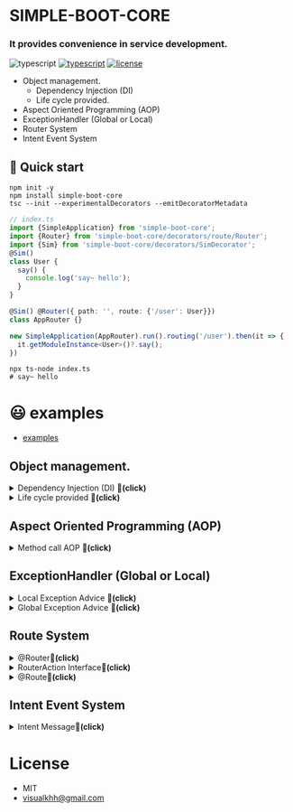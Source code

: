 SIMPLE-BOOT-CORE
===
### It provides convenience in service development.  
![typescript](https://img.shields.io/badge/-typescript-black?logo=typescript) [![typescript](https://img.shields.io/badge/-npm-black?logo=npm)](https://www.npmjs.com/package/simple-boot-core) [![license](https://img.shields.io/badge/license-MIT-green)](LICENSE.md)  

* Object management.
   * Dependency Injection (DI)
   * Life cycle provided.
* Aspect Oriented Programming (AOP)
* ExceptionHandler (Global or Local)
* Router System 
* Intent Event System


## 🚀 Quick start
```shell
npm init -y
npm install simple-boot-core
tsc --init --experimentalDecorators --emitDecoratorMetadata
```
```typescript
// index.ts
import {SimpleApplication} from 'simple-boot-core';
import {Router} from 'simple-boot-core/decorators/route/Router';
import {Sim} from 'simple-boot-core/decorators/SimDecorator';
@Sim()
class User {
  say() {
    console.log('say~ hello');
  }
}

@Sim() @Router({ path: '', route: {'/user': User}})
class AppRouter {}

new SimpleApplication(AppRouter).run().routing('/user').then(it => {
  it.getModuleInstance<User>()?.say();
})
```
```shell
npx ts-node index.ts
# say~ hello
```

# 😃 examples
- [examples](./examples)

## Object management.
<details>
  <summary>Dependency Injection (DI) <strong>🔻(click)</strong></summary>

## @Sim
Decorators must be declared to be managed.
```typescript
@Sim()
class ProjectService {
  sum(x: number, y: number) {
    return x + y;
  }
}

@Sim()
class User {

  constructor(private projectService: ProjectService) {
  }

  say() {
    console.log(`say~ hello: ${this.projectService.sum(5, 25)}`);
  }
}
// 💥 call say()
// say~ hello: 30
```
</details>

<details>
  <summary>Life cycle provided <strong>🔻(click)</strong></summary>

## OnSimCreate interface
Sim Object created just one call
```typescript
@Sim()
class User implements OnSimCreate {
  onSimCreate(): void {
    console.log('on Create')
  }
}
// output 💥
// on Create
```
</details>





## Aspect Oriented Programming (AOP)
<details>
  <summary>Method call AOP <strong>🔻(click)</strong></summary>

## @Before @After
```typescript
@Sim()
class User {

  @Before({property: 'say'})
  sayBefore() {
    console.log('sayBefore')
  }

  @After({property: 'say'})
  sayAfter() {
    console.log('sayAfter')
  }

  say() {
    console.log(`say~ hello`);
  }
}
// 💥 call say()
// sayBefore
// say~ hello: 30
// sayAfter
```
</details>



## ExceptionHandler (Global or Local)
<details>
  <summary>Local Exception Advice <strong>🔻(click)</strong></summary>

## @ExceptionHandler
```typescript
@Sim()
class User {

  @ExceptionHandler()
  otherException(@Inject({situationType: ExceptionHandlerSituationType.ERROR_OBJECT}) e: any) {
    console.log(`otherException : ${e.message}`)
  }

  @ExceptionHandler({type: Error})
  errorTypeException(e: Error) {
    console.log(`errorTypeException : ${e.message}`)
  }

  say1() {
    console.log(`say~ hello`);
    throw {message: 'otherException'}
  }

  say2() {
    console.log(`say~ hello`);
    throw new Error('error');
  }

}

// 💥 call say1()
// say~ hello
// { message: 'otherException' }
// otherException : otherException

// 💥 call say2()
// say~ hello
// Error: error at ...
// errorTypeException : error

```
</details>
<details>
  <summary>Global Exception Advice <strong>🔻(click)</strong></summary>

```typescript
@Sim()
class GlobalAdvice {
  @ExceptionHandler()
  otherException(@Inject({situationType: ExceptionHandlerSituationType.ERROR_OBJECT}) e: any) {
    console.log(`otherException : ${e.message}`)
  }

  @ExceptionHandler({type: Error})
  errorTypeException(e: Error) {
    console.log(`errorTypeException : ${e.message}`)
  }
}

@Sim()
class User {
  say1() {
    console.log(`say~ hello`);
    throw {message: 'otherException'}
  }

  say2() {
    console.log(`say~ hello`);
    throw new Error('error');
  }

}
const option = new SimOption([GlobalAdvice])
new SimpleApplication(AppRouter, option).run().routing('/user').then(it => {
  it.getModuleInstance<User>()?.say1();
})
// 💥 call say1()
// say~ hello
// { message: 'otherException' }
// otherException : otherException

// 💥 call say2()
// say~ hello
// Error: error at ...
// errorTypeException : error

```
</details>



## Route System
<details>
  <summary>@Router<strong>🔻(click)</strong></summary>

```typescript
@Sim()
@Router({
  path: '',
  route: {
    '/user': User
  }
})
class AppRouter {
}
```
</details>
<details>
  <summary>RouterAction Interface<strong>🔻(click)</strong></summary>

### route change call canActivate meehod

```typescript
@Sim()
@Router({
  path: '',
  route: {
    '/user': User
  }
})
class AppRouter implements RouterAction {

  async canActivate(url: Intent, module: any) {
    console.log('--', url, module)
  }

}

const option = new SimOption([GlobalAdvice])
new SimpleApplication(AppRouter, option).run().routing('/user').then(it => {
  it.getModuleInstance<User>()?.say();
})
// output 💥
// -- Intent { uri: '/user', data: undefined, event: undefined } User { say: [Function (anonymous)], say2: [Function (anonymous)] }
// say~ hello

```
</details>


<details>
  <summary>@Route<strong>🔻(click)</strong></summary>  

```typescript
@Sim()
@Router({
  path: ''
})
class AppRouter {
  @Route({path:'/user'})
  user1() {
    console.log('user say1~')
  }
  @Route({path:'/user'})
  user2() {
    console.log('user say2~')
  }
}

const option = new SimOption([GlobalAdvice])
new SimpleApplication(AppRouter, option).run().routing('/user').then(it => {
  it.propertyKeys?.forEach(key => {
    it.executeModuleProperty(key);
  })
})
// output 💥
// user say1~
// user say2~

```
</details>


## Intent Event System
<details>
  <summary>Intent Message<strong>🔻(click)</strong></summary>

* transmit data between objects and generate events
* send data and generate events to @Sim scheme
  - Support Object transmission
  - Support query parameters
  - Allocate directly to variables
  -  Calling the method
```typescript
@Sim({scheme: 'AppRouter'}) @Router({path: '',route: {'/user': User}})
class AppRouter {
  say(intent: Intent) {
    console.log('say1-->', intent.data);
  }
}
```
```typescript
const app = new SimpleApplication(AppRouter).run();
app.publishIntent(new Intent('AppRouter://say1', {name: 'visualkhh', age: 99}));
// output 💥
// say1--> { name: 'visualkhh', age: 99 }
```
```typescript
const intent = new Intent('AppRouter://say2', ['visualkhh', 99]);
intent.publishType = PublishType.INLINE_DATA_PARAMETERS;
app.publishIntent(intent);
// output 💥
// say2--> visualkhh 99
```
```typescript
const global = new Intent('://say2'); // <-- global intent message event
const queryParam = new Intent('scheme://say2?age=5&name=visualkhh'); // <-- query parameter
queryParam.queryParams.name;
queryParam.queryParams.age;
```
</details>


# License
* MIT
* visualkhh@gmail.com



